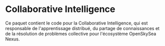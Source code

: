 # Collaborative Intelligence

Ce paquet contient le code pour la Collaborative Intelligence, qui est responsable de l'apprentissage distribué, du partage de connaissances et de la résolution de problèmes collective pour l'écosystème OpenSkySea Nexus.
